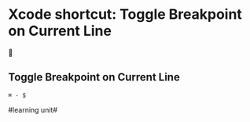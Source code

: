 # Xcode shortcut: Toggle Breakpoint on Current Line
🚀

## Toggle Breakpoint on Current Line

`⌘ - $`


#learning unit#